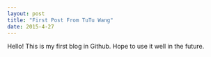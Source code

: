 ```yaml
---
layout: post
title: "First Post From TuTu Wang"
date: 2015-4-27
---
```


Hello! This is my first blog in Github. Hope to use it well in the future.